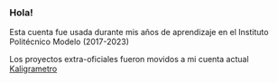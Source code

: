 ### Hola!

Esta cuenta fue usada durante mis años de aprendizaje en el Instituto Politécnico Modelo (2017-2023)

Los proyectos extra-oficiales fueron movidos a mi cuenta actual [Kaligrametro](https://github.com/Kaligrametro)

